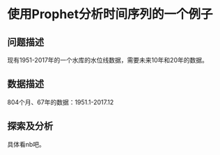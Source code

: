 # 使用Prophet分析时间序列的一个例子

## 问题描述

现有1951-2017年的一个水库的水位线数据，需要未来10年和20年的数据。

## 数据描述

804个月、67年的数据：1951.1-2017.12

## 探索及分析

具体看nb吧。
